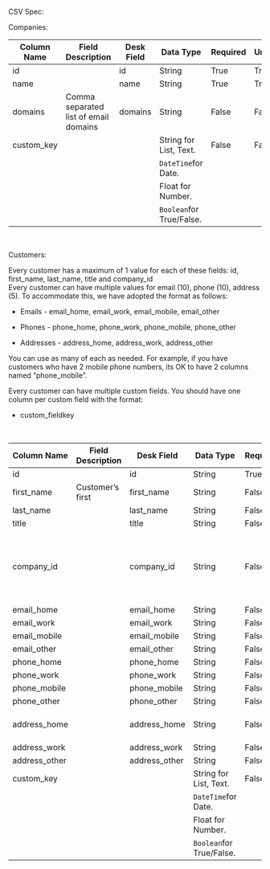 CSV Spec:

Companies:

| **Column Name** | **Field Description**                 | **Desk Field** | **Data Type**                                                                      | **Required** | **Unique** | **Validations**      | **Example 1**    | **Example 2**               |
|-----------------|---------------------------------------|----------------|------------------------------------------------------------------------------------|--------------|------------|----------------------|------------------|-----------------------------|
| id              |                                       | id             | String                                                                             | True         | True       |                      | 8764387          | Q3867                       |
| name            |                                       | name           | String                                                                             | True         | True       |                      | Acme Inc.        |                             |
| domains         | Comma separated list of email domains | domains        | String                                                                             | False        | False      | Must be valid domain | domain.com       | domain.com, anotherone.net  |
| custom\_key     |                                       |                | String for List, Text.                                                             | False        | False      |                      | custom\_industry | custom\_current\_sales\_rep |
|                 |                                       |                | `DateTime`for Date.                                                                |              |            |                      |                  |                             |
|                 |                                       |                | Float for Number.                                                                  |              |            |                      |                  |                             |
|                 |                                       |                | `Boolean`for True/False.                                                           |              |            |                      |                  |                             |

 

Customers:

Every customer has a maximum of 1 value for each of these fields: id,
first\_name, last\_name, title and company\_id  
Every customer can have multiple values for email (10), phone (10), address (5).
To accommodate this, we have adopted the format as follows:

-   Emails - email\_home, email\_work, email\_mobile, email\_other

-   Phones - phone\_home, phone\_work, phone\_mobile, phone\_other

-   Addresses - address\_home, address\_work, address\_other

You can use as many of each as needed. For example, if you have customers who
have 2 mobile phone numbers, its OK to have 2 columns named “phone\_mobile”.

Every customer can have multiple custom fields. You should have one column per
custom field with the format:

-   custom\_fieldkey

 

| **Column Name** | **Field Description** | **Desk Field** | **Data Type**                                                                      | **Required** | **Unique** | **Validations**                                                            | **Example 1**                        | **Example 2**                 |
|-----------------|-----------------------|----------------|------------------------------------------------------------------------------------|--------------|------------|----------------------------------------------------------------------------|--------------------------------------|-------------------------------|
| id              |                       | id             | String                                                                             | True         | True       |                                                                            | 8764387                              | Q3867                         |
| first\_name     | Customer’s first      | first\_name    | String                                                                             | False        | False      |                                                                            | Jon                                  |                               |
| last\_name      |                       | last\_name     | String                                                                             | False        | False      |                                                                            | Doe                                  |                               |
| title           |                       | title          | String                                                                             | False        | False      |                                                                            | Mr.                                  |                               |
| company\_id     |                       | company\_id    | String                                                                             | False        | False      | If value present, record with corresponding ID must exist in companies.csv | 655744                               |                               |
| email\_home     |                       | email\_home    | String                                                                             | False        | True       |                                                                            | jon.doe\@gmail.com                   |                               |
| email\_work     |                       | email\_work    | String                                                                             | False        | True       |                                                                            | jdoe\@work.com                       |                               |
| email\_mobile   |                       | email\_mobile  | String                                                                             | False        | True       |                                                                            |                                      |                               |
| email\_other    |                       | email\_other   | String                                                                             | False        | True       |                                                                            |                                      |                               |
| phone\_home     |                       | phone\_home    | String                                                                             | False        | False      |                                                                            | 123-123-1234                         | (789) 234-5432                |
| phone\_work     |                       | phone\_work    | String                                                                             | False        | False      |                                                                            |                                      |                               |
| phone\_mobile   |                       | phone\_mobile  | String                                                                             | False        | False      |                                                                            |                                      |                               |
| phone\_other    |                       | phone\_other   | String                                                                             | False        | False      |                                                                            |                                      |                               |
| address\_home   |                       | address\_home  | String                                                                             | False        | False      |                                                                            | 123 Main St, San Francisco, CA 94105 |                               |
| address\_work   |                       | address\_work  | String                                                                             | False        | False      |                                                                            |                                      |                               |
| address\_other  |                       | address\_other | String                                                                             | False        | False      |                                                                            |                                      |                               |
| custom\_key     |                       |                | String for List, Text.                                                             | False        | False      |                                                                            | custom\_location                     | custom\_security\_role\_admin |
|                 |                       |                | `DateTime`for Date.                                                                |              |            |                                                                            |                                      |                               |
|                 |                       |                | Float for Number.                                                                  |              |            |                                                                            |                                      |                               |
|                 |                       |                | `Boolean`for True/False.                                                           |              |            |                                                                            |                                      |                               |

